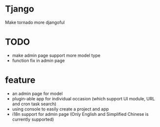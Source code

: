 # Tjango

Make tornado more djangoful

# TODO

* make admin page support more model type
* function fix in admin page

# feature

* an admin page for model
* plugin-able app for individual occasion (which support UI module, URL and cron task search)
* using console to easily create a project and app
* i18n support for admin page (Only English and Simplified Chinese is currently supported)